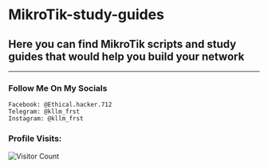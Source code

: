 # MikroTik-study-guides

## Here you can find MikroTik scripts and study guides that would help you build your network


---

### Follow Me On My Socials

```
Facebook: @Ethical.hacker.712
Telegram: @kllm_frst
Instagram: @kllm_frst
```

### Profile Visits:
![Visitor Count](https://profile-counter.glitch.me/{Sonny14}/count.svg)
